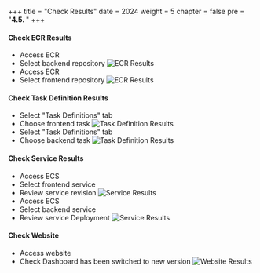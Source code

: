 +++
title = "Check Results"
date = 2024
weight = 5
chapter = false
pre = "<b>4.5. </b>"
+++

#### Check ECR Results

 - Access ECR
 - Select backend repository
![ECR Results](/images/4-cicd-gitlab/4.5.1.png)
  - Access ECR
  - Select frontend repository
![ECR Results](/images/4-cicd-gitlab/4.5.2.png)

#### Check Task Definition Results
  - Select "Task Definitions" tab
  - Choose frontend task
![Task Definition Results](/images/4-cicd-gitlab/4.5.3.png)
  - Select "Task Definitions" tab
  - Choose backend task
![Task Definition Results](/images/4-cicd-gitlab/4.5.4.png)

#### Check Service Results
  - Access ECS
  - Select frontend service
  - Review service revision
![Service Results](/images/4-cicd-gitlab/4.5.5.png)
  - Access ECS
  - Select backend service
  - Review service Deployment
![Service Results](/images/4-cicd-gitlab/4.5.6.png)

#### Check Website
  - Access website
  - Check Dashboard has been switched to new version
![Website Results](/images/4-cicd-gitlab/4.5.7.png)